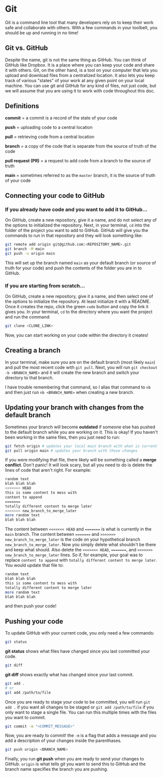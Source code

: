 # Git

Git is a command line tool that many developers rely on to keep their work safe and collaborate with others. With a few commands in your toolbelt, you should be up and running in no time!

## Git vs. GitHub
Despite the name, git is not the same thing as GitHub. You can think of GitHub like Dropbox. It is a place where you can keep your code and share it with others. Git, on the other hand, is a tool on your computer that lets you upload and download files from a centralized location. It also lets you keep track of various "states" of your work at any given point on your local machine. You can use git and GitHub for any kind of files, not just code, but we will assume that you are using it to work with code throughout this doc.

## Definitions
**commit** = a commit is a record of the state of your code

**push** = uploading code to a central location

**pull** = retrieving code from a central location

**branch** = a copy of the code that is separate from the source of truth of the code

**pull request (PR)** = a request to add code from a branch to the source of truth

**main** = sometimes referred to as the `master` branch, it is the source of truth of your code

## Connecting your code to GitHub

### If you already have code and you want to add it to GitHub...
On GitHub, create a new repository, give it a name, and do not select any of the options to initialized the repository. Next, in your terminal, `cd` into the folder of the project you want to add to GitHub. GitHub will give you the commands to run in that repository and they will look something like: 
```sh
git remote add origin git@github.com:<REPOSITORY_NAME>.git
git branch -M main
git push -u origin main
```
This will set up the branch named `main` as your default branch (or source of truth for your code) and push the contents of the folder you are in to GitHub.

### If you are starting from scratch...
On GitHub, create a new repository, give it a name, and then select one of the options to initialize the repository. At least initialize it with a README. Once it creates the repo, click the green `code` button and copy the link it gives you. In your terminal, `cd` to the directory where you want the project and run the command: 
```sh
git clone <CLONE_LINK>
```
Now, you can start working on your code within the directory it creates!

## Creating a branch
In your terminal, make sure you are on the default branch (most likely `main`) and pull the most recent code with `git pull`. Next, you will run `git checkout -b <BRANCH_NAME>` and it will create the new branch and switch your directory to that branch.

I have trouble remembering that command, so I alias that command to `nb` and then just run `nb <BRANCH_NAME>` when creating a new branch.

## Updating your branch with changes from the default branch
Sometimes your branch will become **outdated** if someone else has pushed to the default branch while you are working on it. This is okay! If you haven't been working in the same files, then you just need to run:
```sh
git fetch origin # updates your local main branch with what is currently on GitHub
git pull origin main # updates your branch with those changes
```

If you were modifying that file, there likely will be something called a **merge conflict**. Don't panic! It will look scary, but all you need to do is delete the lines of code that aren't right. For example: 
```sh
random text
blah blah blah
<<<<<<< HEAD
this is some content to mess with
content to append
=======
totally different content to merge later
>>>>>>> new_branch_to_merge_later
more random text
blah blah blah
```
The content between `<<<<<<< HEAD` and `=======` is what is currently in the `main` branch. The content between `=======` and `>>>>>>> new_branch_to_merge_later` is the code on your hypothetical branch `new_branch_to_merge_later`. Now you simply delete what shouldn't be there and keep what should. Also delete the `<<<<<<< HEAD`, `=======`, and  `>>>>>>> new_branch_to_merge_later` lines. So if, for example, your goal was to replace `content to append` with `totally different content to merge later`. You would update that file to:
```sh
random text
blah blah blah
this is some content to mess with
totally different content to merge later
more random text
blah blah blah
```
and then push your code!

## Pushing your code
To update GitHub with your current code, you only need a few commands:
```sh
git status
```
**git status** shows what files have changed since you last committed your code.
```sh
git diff
```
**git diff** shows exactly what has changed since your last commit.
```sh
git add .
# or
git add /path/to/file
```
Once you are ready to stage your code to be committed, you will run `git add .` if you want all changes to be staged or `git add /path/to/file` if you only want to stage a single file. You can run this multiple times with the files you want to commit.
```sh
git commit -m "<COMMIT_MESSAGE>"
```
Now, you are ready to commit! the `-m` is a flag that adds a message and you add a description of your changes inside the parenthases.
```sh
git push origin <BRANCH_NAME>
```
Finally, you run **git push** when you are ready to send your changes to GitHub. `origin` is what tells git you want to send this to GitHub and the branch name specifies the branch you are pushing.
